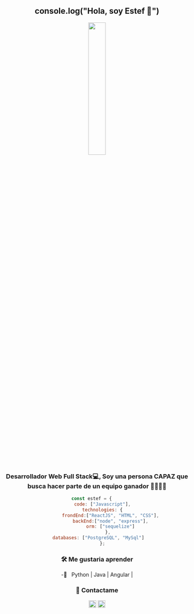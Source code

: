 

<h2 align= "center"><b> console.log("Hola, soy Estef 🌻")</b></h2>
<div align="center"><img width= 30% src="https://media.giphy.com/media/SUtKUblVAvwMkTvaiT/giphy.gif"</div>
<h3 align= "center">Desarrollador Web Full Stack💻, Soy una persona CAPAZ que busca hacer parte de un equipo ganador 🤜🏾🤛🏻</h3>


```javascript
const estef = {    
    code: ["Javascript"],
    technologies: {
          frondEnd:["ReactJS", "HTML", "CSS"],
          backEnd:["node", "express"],
          orm: ["sequelize"]
        },
        databases: ["PostgreSQL", "MySql"]       
    };
```

<h3>🛠 Me gustaria aprender</h3>

-🧠 &nbsp; Python | Java | Angular |

<h3>👋 Contactame</h3>
  
<p align="center">
  <a href="mailto:estefanydiaz@75gmail.com?subject=PRUEBA&body=Hola!"><img src="https://cdn.jsdelivr.net/npm/simple-icons@3.0.1/icons/gmail.svg" height="20" width="20" /></a>
  <a href="https://www.linkedin.com/in/estefany-diaz-guizao/"><img src="https://cdn.jsdelivr.net/npm/simple-icons@3.0.1/icons/linkedin.svg" height="20"     width="20" /></a>
</p>  

  
